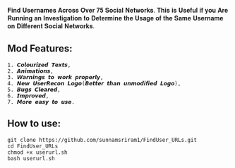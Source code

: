 𝐅𝐢𝐧𝐝 𝐔𝐬𝐞𝐫𝐧𝐚𝐦𝐞𝐬 𝐀𝐜𝐫𝐨𝐬𝐬 𝐎𝐯𝐞𝐫 𝟕𝟓 𝐒𝐨𝐜𝐢𝐚𝐥 𝐍𝐞𝐭𝐰𝐨𝐫𝐤𝐬. 𝐓𝐡𝐢𝐬 𝐢𝐬 𝐔𝐬𝐞𝐟𝐮𝐥 𝐢𝐟 𝐲𝐨𝐮 𝐀𝐫𝐞 𝐑𝐮𝐧𝐧𝐢𝐧𝐠 𝐚𝐧 𝐈𝐧𝐯𝐞𝐬𝐭𝐢𝐠𝐚𝐭𝐢𝐨𝐧 𝐭𝐨 𝐃𝐞𝐭𝐞𝐫𝐦𝐢𝐧𝐞 𝐭𝐡𝐞 𝐔𝐬𝐚𝐠𝐞 𝐨𝐟 𝐭𝐡𝐞 𝐒𝐚𝐦𝐞 𝐔𝐬𝐞𝐫𝐧𝐚𝐦𝐞 𝐨𝐧 𝐃𝐢𝐟𝐟𝐞𝐫𝐞𝐧𝐭 𝐒𝐨𝐜𝐢𝐚𝐥 𝐍𝐞𝐭𝐰𝐨𝐫𝐤𝐬.


## Mod Features:
```
1. 𝘾𝙤𝙡𝙤𝙪𝙧𝙞𝙯𝙚𝙙 𝙏𝙚𝙭𝙩𝙨,
2. 𝘼𝙣𝙞𝙢𝙖𝙩𝙞𝙤𝙣𝙨,
3. 𝙒𝙖𝙧𝙣𝙞𝙣𝙜𝙨 𝙩𝙤 𝙬𝙤𝙧𝙠 𝙥𝙧𝙤𝙥𝙚𝙧𝙡𝙮,
4. 𝙉𝙚𝙬 𝙐𝙨𝙚𝙧𝙍𝙚𝙘𝙤𝙣 𝙇𝙤𝙜𝙤(𝘽𝙚𝙩𝙩𝙚𝙧 𝙩𝙝𝙖𝙣 𝙪𝙣𝙢𝙤𝙙𝙞𝙛𝙞𝙚𝙙 𝙇𝙤𝙜𝙤),
5. 𝘽𝙪𝙜𝙨 𝘾𝙡𝙚𝙖𝙧𝙚𝙙,
6. 𝙄𝙢𝙥𝙧𝙤𝙫𝙚𝙙,
7. 𝙈𝙤𝙧𝙚 𝙚𝙖𝙨𝙮 𝙩𝙤 𝙪𝙨𝙚.
```

## How to use:
```
git clone https://github.com/sunnamsriram1/FindUser_URLs.git
cd FindUser_URLs
chmod +x userurl.sh
bash userurl.sh
```

